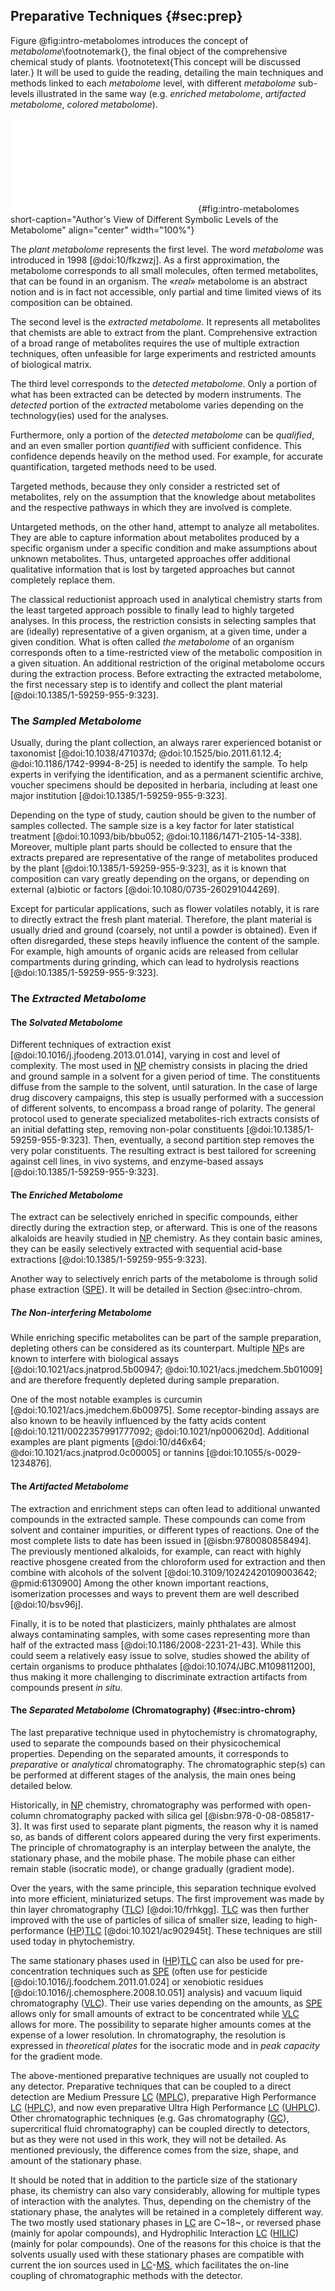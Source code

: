 ## Preparative Techniques {#sec:prep}

Figure @fig:intro-metabolomes introduces the concept of *metabolome*\footnotemark{}, the final object of the comprehensive chemical study of plants.
\footnotetext{This concept will be discussed later.}
It will be used to guide the reading, detailing the main techniques and methods linked to each *metabolome* level, with different *metabolome* sub-levels illustrated in the same way (e.g. *enriched metabolome*, *artifacted metabolome*, *colored metabolome*).

![**Author's view of different symbolic levels of the metabolome.**](images/intro-metabolomes.pdf "intro-metabolomes"){#fig:intro-metabolomes short-caption="Author's View of Different Symbolic Levels of the Metabolome" align="center" width="100%"}

The *plant metabolome* represents the first level.
The word *metabolome* was introduced in 1998 [@doi:10/fkzwzj].
As a first approximation, the metabolome corresponds to all small molecules, often termed metabolites, that can be found in an organism.
The «*real*» metabolome is an abstract notion and is in fact not accessible, only partial and time limited views of its composition can be obtained.

The second level is the *extracted metabolome*.
It represents all metabolites that chemists are able to extract from the plant.
Comprehensive extraction of a broad range of metabolites requires the use of multiple extraction techniques, often unfeasible for large experiments and restricted amounts of biological matrix.

The third level corresponds to the *detected metabolome*.
Only a portion of what has been extracted can be detected by modern instruments.
The *detected* portion of the *extracted* metabolome varies depending on the technology(ies) used for the analyses.

Furthermore, only a portion of the *detected metabolome* can be *qualified*, and an even smaller portion *quantified* with sufficient confidence.
This confidence depends heavily on the method used.
For example, for accurate quantification, targeted methods need to be used.

Targeted methods, because they only consider a restricted set of metabolites, rely on the assumption that the knowledge about metabolites and the respective pathways in which they are involved is complete.

Untargeted methods, on the other hand, attempt to analyze all metabolites.
They are able to capture information about metabolites produced by a specific organism under a specific condition and make assumptions about unknown metabolites.
Thus, untargeted approaches offer additional qualitative information that is lost by targeted approaches but cannot completely replace them.

The classical reductionist approach used in analytical chemistry starts from the least targeted approach possible to finally lead to highly targeted analyses.
In this process, the restriction consists in selecting samples that are (ideally) representative of a given organism, at a given time, under a given condition.
What is often called *the metabolome* of an organism corresponds often to a time-restricted view of the metabolic composition in a given situation. 
An additional restriction of the original metabolome occurs during the extraction process.
Before extracting the extracted metabolome, the first necessary step is to identify and collect the plant material [@doi:10.1385/1-59259-955-9:323].

### The *Sampled Metabolome*

Usually, during the plant collection, an always rarer experienced botanist or taxonomist [@doi:10.1038/471037d; @doi:10.1525/bio.2011.61.12.4; @doi:10.1186/1742-9994-8-25] is needed to identify the sample.
To help experts in verifying the identification, and as a permanent scientific archive, voucher specimens should be deposited in herbaria, including at least one major institution [@doi:10.1385/1-59259-955-9:323].

Depending on the type of study, caution should be given to the number of samples collected.
The sample size is a key factor for later statistical treatment [@doi:10.1093/bib/bbu052; @doi:10.1186/1471-2105-14-338]. 
Moreover, multiple plant parts should be collected to ensure that the extracts prepared are representative of the range of metabolites produced by the plant [@doi:10.1385/1-59259-955-9:323], as it is known that composition can vary greatly depending on the organs, or depending on external (a)biotic or factors [@doi:10.1080/0735-260291044269].

Except for particular applications, such as flower volatiles notably, it is rare to directly extract the fresh plant material.
Therefore, the plant material is usually dried and ground (coarsely, not until a powder is obtained).
Even if often disregarded, these steps heavily influence the content of the sample.
For example, high amounts of organic acids are released from cellular compartments during grinding, which can lead to hydrolysis reactions [@doi:10.1385/1-59259-955-9:323].

### The *Extracted Metabolome*

#### The *Solvated Metabolome*

Different techniques of extraction exist [@doi:10.1016/j.jfoodeng.2013.01.014], varying in cost and level of complexity.
The most used in [NP](#np) chemistry consists in placing the dried and ground sample in a solvent for a given period of time.
The constituents diffuse from the sample to the solvent, until saturation.
In the case of large drug discovery campaigns, this step is usually performed with a succession of different solvents, to encompass a broad range of polarity.
The general protocol used to generate specialized metabolites-rich extracts consists of an initial defatting step, removing non-polar constituents [@doi:10.1385/1-59259-955-9:323]. 
Then, eventually, a second partition step removes the very polar constituents. 
The resulting extract is best tailored for screening against cell lines, in vivo systems, and enzyme-based assays [@doi:10.1385/1-59259-955-9:323].

#### The *Enriched Metabolome*

The extract can be selectively enriched in specific compounds, either directly during the extraction step, or afterward.
This is one of the reasons alkaloids are heavily studied in [NP](#np) chemistry.
As they contain basic amines, they can be easily selectively extracted with sequential acid-base extractions [@doi:10.1385/1-59259-955-9:323].

Another way to selectively enrich parts of the metabolome is through solid phase extraction ([SPE](#spe)).
It will be detailed in Section @sec:intro-chrom.

##### The *Non-interfering Metabolome*

While enriching specific metabolites can be part of the sample preparation, depleting others can be considered as its counterpart.
Multiple [NP](#np)s are known to interfere with biological assays [@doi:10.1021/acs.jnatprod.5b00947; @doi:10.1021/acs.jmedchem.5b01009] and are therefore frequently depleted during sample preparation.

One of the most notable examples is curcumin [@doi:10.1021/acs.jmedchem.6b00975].
Some receptor-binding assays are also known to be heavily influenced by the fatty acids content [@doi:10.1211/0022357991777092; @doi:10.1021/np000620d].
Additional examples are plant pigments [@doi:10/d46x64; @doi:10.1021/acs.jnatprod.0c00005] or tannins [@doi:10.1055/s-0029-1234876].

#### The *Artifacted Metabolome*

The extraction and enrichment steps can often lead to additional unwanted compounds in the extracted sample.
These compounds can come from solvent and container impurities, or different types of reactions.
One of the most complete lists to date has been issued in [@isbn:9780080858494].
The previously mentioned alkaloids, for example, can react with highly reactive phosgene created from the chloroform used for extraction and then combine with alcohols of the solvent [@doi:10.3109/10242420109003642; @pmid:6130900]
Among the other known important reactions, isomerization processes and ways to prevent them are well described [@doi:10/bsv96j].

Finally, it is to be noted that plasticizers, mainly phthalates are almost always contaminating samples, with some cases representing more than half of the extracted mass [@doi:10.1186/2008-2231-21-43].
While this could seem a relatively easy issue to solve, studies showed the ability of certain organisms to produce phthalates [@doi:10.1074/JBC.M109811200], thus making it more challenging to discriminate extraction artifacts from compounds present *in situ*.

#### The *Separated Metabolome* (Chromatography) {#sec:intro-chrom}

The last preparative technique used in phytochemistry is chromatography, used to separate the compounds based on their physicochemical properties.
Depending on the separated amounts, it corresponds to *preparative* or *analytical* chromatography.
The chromatographic step(s) can be performed at different stages of the analysis, the main ones being detailed below.

Historically, in [NP](#np) chemistry, chromatography was performed with open-column chromatography packed with silica gel [@isbn:978-0-08-085817-3].
It was first used to separate plant pigments, the reason why it is named so, as bands of different colors appeared during the very first experiments.
The principle of chromatography is an interplay between the analyte, the stationary phase, and 
the mobile phase.
The mobile phase can either remain stable (isocratic mode), or change gradually (gradient mode).

Over the years, with the same principle, this separation technique evolved into more efficient, miniaturized setups.
The first improvement was made by thin layer chromatography ([TLC](#tlc)) [@doi:10/frhkgg].
[TLC](#tlc) was then further improved with the use of particles of silica of smaller size, leading to high-performance ([HP](#hp))[TLC](#tlc) [@doi:10.1021/ac902945t].
These techniques are still used today in phytochemistry.

The same stationary phases used in ([HP](#hp))[TLC](#tlc) can also be used for pre-concentration techniques such as [SPE](#spe) (often use for pesticide [@doi:10.1016/j.foodchem.2011.01.024] or xenobiotic residues [@doi:10.1016/j.chemosphere.2008.10.051] analysis) and vacuum liquid chromatography ([VLC](#vlc)).
Their use varies depending on the amounts, as [SPE](#spe) allows only for small amounts of extract to be concentrated while [VLC](#vlc) allows for more.
The possibility to separate higher amounts comes at the expense of a lower resolution.
In chromatography, the resolution is expressed in *theoretical plates* for the isocratic mode and in *peak capacity* for the gradient mode.

The above-mentioned preparative techniques are usually not coupled to any detector.
Preparative techniques that can be coupled to a direct detection are Medium Pressure [LC](#lc) ([MPLC](#mplc)), preparative High Performance [LC](#lc) ([HPLC](#hplc)), and now even preparative Ultra High Performance [LC](#lc) ([UHPLC](#uhplc)).
Other chromatographic techniques (e.g. Gas chromatography ([GC](#gc)), supercritical fluid chromatography) can be coupled directly to detectors, but as they were not used in this work, they will not be detailed.
As mentioned previously, the difference comes from the size, shape, and amount of the stationary phase.

It should be noted that in addition to the particle size of the stationary phase, its chemistry can also vary considerably, allowing for multiple types of interaction with the analytes.
Thus, depending on the chemistry of the stationary phase, the analytes will be retained in a completely different way.
The two mostly used stationary phases in [LC](#lc) are C~18~, or reversed phase (mainly for apolar compounds), and Hydrophilic Interaction [LC](#lc) ([HILIC](#hilic)) (mainly for polar compounds).
One of the reasons for this choice is that the solvents usually used with these stationary phases are compatible with current the ion sources used in [LC](#lc)-[MS](#ms), which facilitates the on-line coupling of chromatographic methods with the detector.
